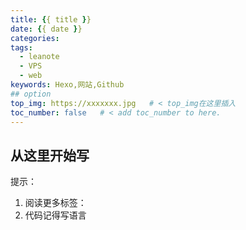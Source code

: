 ```yaml
---
title: {{ title }}
date: {{ date }}
categories:
tags:
  - leanote
  - VPS
  - web
keywords: Hexo,网站,Github
## option
top_img: https://xxxxxxx.jpg   # < top_img在这里插入
toc_number: false   # < add toc_number to here.
---
```

## 从这里开始写

提示：
1. 阅读更多标签：<!-- more -->
2. 代码记得写语言
    ```python
    ```